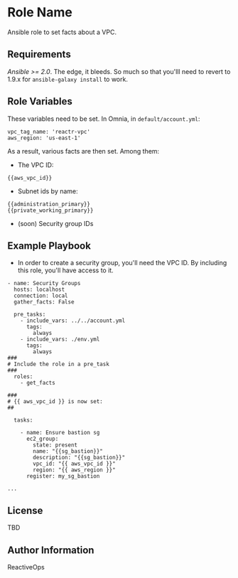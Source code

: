 Role Name
=========

Ansible role to set facts about a VPC.

Requirements
------------

*Ansible >= 2.0*. The edge, it bleeds. So much so that you'lll need to revert to 1.9.x for `ansible-galaxy install` to work.

Role Variables
--------------

These variables need to be set. In Omnia, in `default/account.yml`:

```
vpc_tag_name: 'reactr-vpc'
aws_region: 'us-east-1'
```

As a result, various facts are then set. Among them:

* The VPC ID:

```
{{aws_vpc_id}}
```

* Subnet ids by name:

```
{{administration_primary}}
{{private_working_primary}}
```

* (soon) Security group IDs 

Example Playbook
----------------
* In order to create a security group, you'll need the VPC ID. By including this role, you'll have access to it. 

```
- name: Security Groups
  hosts: localhost
  connection: local
  gather_facts: False

  pre_tasks:
    - include_vars: ../../account.yml
      tags:
        always
    - include_vars: ./env.yml
      tags:
        always
###
# Include the role in a pre_task
###
  roles:
    - get_facts

###
# {{ aws_vpc_id }} is now set:
##

  tasks:

    - name: Ensure bastion sg
      ec2_group:
        state: present        
        name: "{{sg_bastion}}"
        description: "{{sg_bastion}}"
        vpc_id: "{{ aws_vpc_id }}"
        region: "{{ aws_region }}"
      register: my_sg_bastion

...
```

License
-------

TBD

Author Information
------------------

ReactiveOps